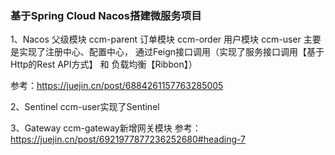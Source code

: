 ### 基于Spring Cloud Nacos搭建微服务项目

1、Nacos
父级模块 ccm-parent
订单模块 ccm-order
用户模块 ccm-user
主要是实现了注册中心、配置中心，
通过Feign接口调用（实现了服务接口调用【基于Http的Rest API方式】 和 负载均衡【Ribbon】）

参考：https://juejin.cn/post/6884261157763285005

2、Sentinel
ccm-user实现了Sentinel

3、Gateway
ccm-gateway新增网关模块
参考：https://juejin.cn/post/6921977877236252680#heading-7

